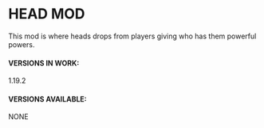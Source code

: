 # HEAD MOD
This mod is where heads drops from players giving who has them powerful powers.

#### VERSIONS IN WORK:
1.19.2

#### VERSIONS AVAILABLE:
NONE
